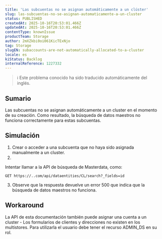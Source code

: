 ```yaml
---
title: 'Las subcuentas no se asignan automáticamente a un clúster'
slug: las-subcuentas-no-se-asignan-automaticamente-a-un-cluster
status: PUBLISHED
createdAt: 2025-10-16T20:53:01.466Z
updatedAt: 2025-10-16T20:53:01.466Z
contentType: knownIssue
productTeam: Storage
author: 2mXZkbi0oi061KicTExNjo
tag: Storage
slugEN: subaccounts-are-not-automatically-allocated-to-a-cluster
locale: es
kiStatus: Backlog
internalReference: 1227332
---
```


>ℹ️ Este problema conocido ha sido traducido automáticamente del inglés.

## Sumario


Las subcuentas no se asignan automáticamente a un cluster en el momento de su creación. Como resultado, la búsqueda de datos maestros no funciona correctamente para estas subcuentas.

## Simulación



1. Crear o acceder a una subcuenta que no haya sido asignada manualmente a un cluster.
2.

Intentar llamar a la API de búsqueda de Masterdata, como:

    GET https://..com/api/dataentities/CL/search?_fields=id

3. Observe que la respuesta devuelve un error 500 que indica que la búsqueda de datos maestros no funciona.

## Workaround


La API de esta documentación también puede asignar una cuenta a un cluster - Los formularios de clientes y direcciones no existen en los multistores. Para utilizarla el usuario debe tener el recurso ADMIN_DS en su rol.



